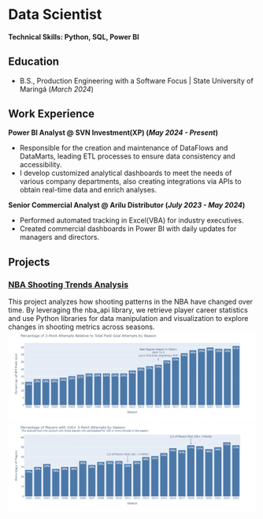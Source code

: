 # Data Scientist

#### Technical Skills: Python, SQL, Power BI

## Education
- B.S., Production Engineering with a Software Focus | State University of Maringá (_March 2024_)

## Work Experience
**Power BI Analyst @ SVN Investment(XP) (_May 2024 - Present_)**
- Responsible for the creation and maintenance of DataFlows and DataMarts, leading ETL processes to ensure data consistency and accessibility.
- I develop customized analytical dashboards to meet the needs of various company departments, also creating integrations via APIs to obtain real-time data and enrich analyses.

**Senior Commercial Analyst @ Arilu Distributor (_July 2023 - May 2024_)**
- Performed automated tracking in Excel(VBA) for industry executives.
- Created commercial dashboards in Power BI with daily updates for managers and directors.

## Projects
### [NBA Shooting Trends Analysis](https://github.com/ducapelin/NBA)
This project analyzes how shooting patterns in the NBA have changed over time. By leveraging the nba_api library, we retrieve player career statistics and use Python libraries for data manipulation and visualization to explore changes in shooting metrics across seasons. 
![](Images/Stats1)
![](Images/Stats2)
